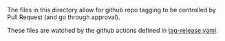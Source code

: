 The files in this directory allow for github repo tagging to be controlled by Pull Request (and go through approval).

These files are watched by the github actions defined in [tag-release.yaml](/.github/workflows/tag-release.yaml).